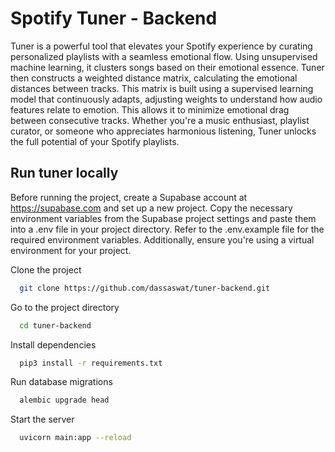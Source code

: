 # Spotify Tuner - Backend

Tuner is a powerful tool that elevates your Spotify experience by curating personalized playlists with a seamless emotional flow. Using unsupervised machine learning, it clusters songs based on their emotional essence. Tuner then constructs a weighted distance matrix, calculating the emotional distances between tracks. This matrix is built using a supervised learning model that continuously adapts, adjusting weights to understand how audio features relate to emotion. This allows it to minimize emotional drag between consecutive tracks. Whether you're a music enthusiast, playlist curator, or someone who appreciates harmonious listening, Tuner unlocks the full potential of your Spotify playlists.

## Run tuner locally

Before running the project, create a Supabase account at https://supabase.com and set up a new project. Copy the necessary environment variables from the Supabase project settings and paste them into a .env file in your project directory. Refer to the .env.example file for the required environment variables. Additionally, ensure you're using a virtual environment for your project.

Clone the project

```bash
  git clone https://github.com/dassaswat/tuner-backend.git
```

Go to the project directory

```bash
  cd tuner-backend
```

Install dependencies

```bash
  pip3 install -r requirements.txt
```

Run database migrations

```bash
  alembic upgrade head
```

Start the server

```bash
  uvicorn main:app --reload
```
